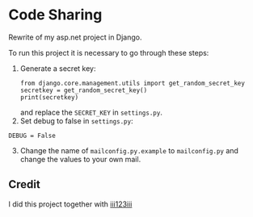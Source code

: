 # Code Sharing

Rewrite of my asp.net project in Django.

To run this project it is necessary to go through these steps:
1. Generate a secret key:
    ```
    from django.core.management.utils import get_random_secret_key  
    secretkey = get_random_secret_key()
    print(secretkey)
    ```
    and replace the `SECRET_KEY` in `settings.py`.
2. Set debug to false in `settings.py`:
```
DEBUG = False
```
3. Change the name of `mailconfig.py.example` to `mailconfig.py` and change the values to your own mail.

## Credit
I did this project together with [iii123iii](https://github.com/iii123iii)